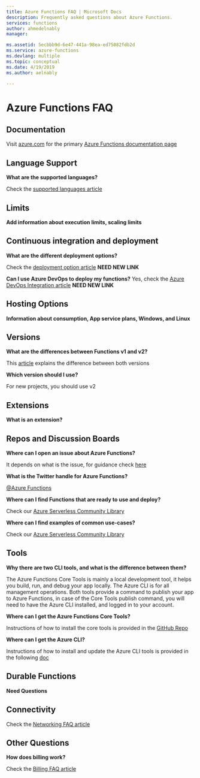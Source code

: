 ```yaml
---
title: Azure Functions FAQ | Microsoft Docs
description: Frequently asked questions about Azure Functions.
services: functions
author: ahmedelnably
manager: 

ms.assetid: 5ecbbb9d-6e47-441a-98ea-ed75082fdb2d
ms.service: azure-functions
ms.devlang: multiple
ms.topic: conceptual
ms.date: 4/19/2019
ms.author: aelnably

---
```


# Azure Functions FAQ

## Documentation

Visit [azure.com](https://www.azure.com) for the primary [Azure Functions documentation page](https://docs.microsoft.com/en-us/azure/azure-functions/functions-overview)

## 

## Language Support

**What are the supported languages?**

Check the [supported languages article](supported-languages.md) 

## Limits

**Add information about execution limits, scaling limits**

## Continuous integration and deployment

**What are the different deployment options?**

Check the [deployment option article](functions-continuous-deployment.md) **NEED NEW LINK**

**Can I use Azure DevOps to deploy my functions?**
Yes, check the [Azure DevOps Integration article](functions-continuous-deployment.md) **NEED NEW LINK**

## Hosting Options

**Information about consumption, App service plans, Windows, and Linux**

## Versions

**What are the differences between Functions v1 and v2?**

This [article](functions-versions.md) explains the difference between both versions

**Which version should I use?**

For new projects, you should use v2

## Extensions

**What is an extension?**

<!-- ## Bindings -->

## Repos and Discussion Boards

**Where can I open an issue about Azure Functions?**

It depends on what is the issue, for guidance check [here](https://github.com/Azure/azure-functions#issues--feature-requests)

**What is the Twitter handle for Azure Functions?**

[@Azure Functions](https://twitter.com/azurefunctions)

**Where can I find Functions that are ready to use and deploy?**

Check our [Azure Serverless Community Library](https://www.serverlesslibrary.net/)

**Where can I find examples of common use-cases?**

Check our [Azure Serverless Community Library](https://www.serverlesslibrary.net/)

## Tools

**Why there are two CLI tools, and what is the difference between them?**

The Azure Functions Core Tools is mainly a local development tool, it helps you build, run, and debug your app locally. The Azure CLI is for all management operations. Both tools provide a command to publish your app to Azure Functions, in case of the Core Tools publish command, you will need to have the Azure CLI installed, and logged in to your account.

**Where can I get the Azure Functions Core Tools?**

Instructions of how to install the core tools is provided in the [GitHub Repo](https://github.com/Azure/azure-functions-core-tools/blob/dev/README.md)

**Where can I get the Azure CLI?**

Instructions of how to install and update the Azure CLI tools is provided in the following [doc](https://docs.microsoft.com/en-us/cli/azure/install-azure-cli)

## Durable Functions

**Need Questions**

## Connectivity

Check the [Networking FAQ article](functions-networking-faq.md)

## Other Questions

**How does billing work?**

Check the [Billing FAQ article](https://github.com/Azure/Azure-Functions/wiki/Consumption-Plan-Cost-Billing-FAQ)